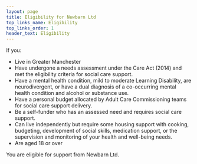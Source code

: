 ```yaml
---
layout: page
title: Eligibility for Newbarn Ltd
top_links_name: Eligibility
top_links_order: 1
header_text: Eligibility
---
```


If you:

 - Live in Greater Manchester
 - Have undergone a needs assessment under the Care Act (2014) and met the eligibility criteria for social care support.
 - Have a mental health condition, mild to moderate Learning Disability, are neurodivergent, or have a dual diagnosis of a co-occurring mental health condition and alcohol or substance use.
 - Have a personal budget allocated by Adult Care Commissioning teams for social care support delivery.
 - Be a self-funder who has an assessed need and requires social care support.
 - Can live independently but require some housing support with cooking, budgeting, development of social skills, medication support, or the supervision and monitoring of your health and well-being needs.
 - Are aged 18 or over

You are eligible for support from Newbarn Ltd.
